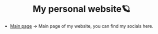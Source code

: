 <div align="center">
<h1>My personal website🪐</h1>
</div>

- [Main page](https://themortycz.xyz/) -> Main page of my website, you can find my socials here.
